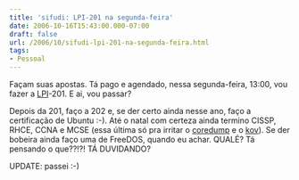 ```yaml
---
title: 'sifudi: LPI-201 na segunda-feira'
date: 2006-10-16T15:43:00.000-07:00
draft: false
url: /2006/10/sifudi-lpi-201-na-segunda-feira.html
tags: 
- Pessoal
---
```


Façam suas apostas. Tá pago e agendado, nessa segunda-feira, 13:00, vou fazer a [LPI](http://www.lpi.org)\-201. E ai, vou passar?  
  
Depois da 201, faço a 202 e, se der certo ainda nesse ano, faço a certificação de Ubuntu :-). Até o natal com certeza ainda termino CISSP, RHCE, CCNA e MCSE (essa última só pra irritar o [coredump](http://core.eti.br) e o [kov](http://kov.eti.br)). Se der bobeira ainda faço uma de FreeDOS, quando eu achar. QUALÉ? Tá pensando o que??!?! TÁ DUVIDANDO?  
  
UPDATE: passei :-)
